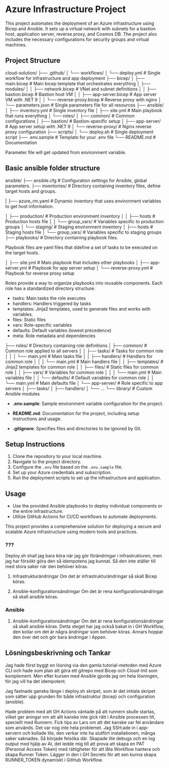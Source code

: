 # Azure Infrastructure Project

This project automates the deployment of an Azure infrastructure using Bicep and Ansible. It sets up a virtual network with subnets for a bastion host, application server, reverse proxy, and Cosmos DB. The project also includes the necessary configurations for security groups and virtual machines.

## Project Structure

cloud-solution/
├── .github/
│   └── workflows/
│       └── deploy.yml          # Single workflow for infrastructure and app deployment
├── bicep/
│   ├── main.bicep              # Main bicep template that orchestrates everything
│   ├── modules/
│   │   ├── network.bicep       # VNet and subnet definitions
│   │   ├── bastion.bicep       # Bastion host VM
│   │   ├── app-server.bicep    # App server VM with .NET 9
│   │   └── reverse-proxy.bicep # Reverse proxy with nginx
│   └── parameters.json         # Single parameters file for all resources
├── ansible/
│   ├── inventory.yml           # Single inventory file
│   ├── site.yml                # Main playbook that runs everything
│   └── roles/
│       ├── common/             # Common configurations
│       ├── bastion/            # Bastion-specific setup
│       ├── app-server/         # App server setup with .NET 9
│       └── reverse-proxy/      # Nginx reverse proxy configuration
├── scripts/
│   └── deploy.sh               # Single deployment script
├── .env.sample                 # Template for your .env file
└── README.md                   # Documentation

Parameter file will get updated from environment variable.


## Basic ansible folder structure
ansible/
├── ansible.cfg            # Configuration settings for Ansible, global parameters.
├── inventories/           # Directory containing inventory files, define target hosts and groups.

|   ├── azure_rm.yaml      # Dynamic inventory that uses environment variables to get host information.

│   ├── production/        # Production environment inventory
│   │   ├── hosts          # Production hosts file
│   │   └── group_vars/    # Variables specific to production groups
│   └── staging/           # Staging environment inventory
│       ├── hosts          # Staging hosts file
│       └── group_vars/    # Variables specific to staging groups
├── playbooks/             # Directory containing playbook files.

Playbook files are yaml files that ddefine a set of tasks to be executed on the target hosts.

│   ├── site.yml           # Main playbook that includes other playbooks
│   ├── app-server.yml     # Playbook for app server setup
│   └── reverse-proxy.yml  # Playbook for reverse proxy setup

Roles provide a way to organize playbooks into reusable components. Each role has a standardized directory structure:

- tasks: Main tasks the role executes
- handlers: Handlers triggered by tasks
- templates: Jinja2 templates, used to generate files and works with variables.
- files: Static files
- vars: Role-specific variables
- defaults: Default variables (lowest precedence)
- meta: Role metadata and dependencies

├── roles/                 # Directory containing role definitions
│   ├── common/            # Common role applied to all servers
│   │   ├── tasks/         # Tasks for common role
│   │   │   └── main.yml   # Main tasks file
│   │   ├── handlers/      # Handlers for common role
│   │   │   └── main.yml   # Main handlers file
│   │   ├── templates/     # Jinja2 templates for common role
│   │   ├── files/         # Static files for common role
│   │   ├── vars/          # Variables for common role
│   │   │   └── main.yml   # Main variables file
│   │   └── defaults/      # Default variables for common role
│   │       └── main.yml   # Main defaults file
│   └── app-server/        # Role specific to app servers
│       ├── tasks/
│       ├── handlers/
│       └── ...
└── library/               # Custom Ansible modules



- **.env.sample**: Sample environment variable configuration for the project.

- **README.md**: Documentation for the project, including setup instructions and usage.

- **.gitignore**: Specifies files and directories to be ignored by Git.

## Setup Instructions

1. Clone the repository to your local machine.
2. Navigate to the project directory.
3. Configure the `.env` file based on the `.env.sample` file.
4. Set up your Azure credentials and subscription.
5. Run the deployment scripts to set up the infrastructure and application.

## Usage

- Use the provided Ansible playbooks to deploy individual components or the entire infrastructure.
- Utilize GitHub Actions for CI/CD workflows to automate deployments.

This project provides a comprehensive solution for deploying a secure and scalable Azure infrastructure using modern tools and practices.



### ???
Deploy.sh shall jag bara köra när jag gör förändringar i infrastrukturen, men jag har försökt göra den så idempotens jag kunnat. Så den inte ställer till med stora saker när den behöver köras. 

1. Infrastrukturändringar
Om det är infrastrukturändringar så skall Bicep köras.

2. Ansible-konfigurationsändringar
Om det är rena konfigurationsändringar så skall ansible köras.

### Ansible
1. Ansible-konfigurationsändringar
Om det är rena konfigurationsändringar så skall ansible köras. Detta steget har jag också bakat in i GH Workflow, den kollar om det är några ändringar som behöver köras. Annars hoppar den över det och gör bara ändringar i Appen.


## Lösningsbeskrivning och Tankar
Jag hade först byggt en lösning via den gamla tutorial-metoden med Azure CLI och hade som plan att göra ett gitrepo med Bicep och Cloud-Init som komplement. Men efter kursen med Ansible gjorde jag om hela lösningen, för jag vill ha det idempotent. 

Jag fastnade ganska länge i deploy.sh skripet, som är det initiala skripet som sätter upp grunden för både infrastruktur (bicep) och configuration (ansible).

Hade problem med att GH Actions väntade på att runnern skulle startas, vilket ger aningar om att allt kanske inte gick rätt i Ansible processen till, speciellt med Runnern. Fick tips av Lars om att det kanske var fel användare som används. Det var nog inte hela problemet. Jag SSH:ade in i app-servern och kollade lite, den verkar inte ha slutfört installationen, många saker saknades. Så började felsöka där. Skapade lite debugs och en log output med hjälp av AI, det ledde mig till att prova att skapa en PAT (Personal Access Token) med rättigheter för att låta Workflow hantera och skapa Runner Token. Lägger in den i GH Secrets för att sen kunna skapa RUNNER_TOKEN dynamiskt i GitHub Workflow.

